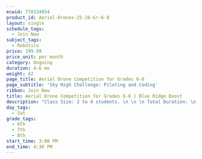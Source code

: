 ```yaml
---
ecwid: 770334954
product_id: Aerial-Drones-25-26-Gr-6-8
layout: single
schedule_tags:
  - Join Now
subject_tags:
  - Robotics
price: 199.99
price_unit: per month
category: Ongoing
duration: 4-6 mo
weight: 42
page_title: Aerial Drone Competition for Grades 6-8
page_subtitle: 'Sky High Challenge: Piloting and Coding'
ribbon: Join Now
title: Aerial Drone Competition for Grades 6-8 | Blue Ridge Boost
description: "Class Size: 2 to 4 students. \n \n \n Total Duration: \n \n \n\t No competition: 2–3 months \n\t With competition: 3–6 months \n\t If qualifying for the Northeast Championship: 6–9 months \n \n \n Group Discount: Bring a friend and both of you will receive a discount. For groups of four or more, each member gets a discount. To receive the discount, select your group size during checkout and include the names of your friend(s). Each student must sign up individually.\n \n \n\t Groups of 2–3: 10% off \n\t Groups of 4 or more: 15% off \n \n \n\tJoin our exciting drone program where students learn to pilot drones, program autonomous missions, and collaborate as a team to tackle real-world challenges. Our 1-hour weekly sessions provide hands-on STEM experiences, empowering students to develop critical thinking, problem-solving, and communication skills. Optional Competition Opportunity \n\tAt the end of the program, students can showcase their skills by participating in an Aerial Drone Competition held in Richmond or Northern Virginia . This exciting event allows students to:\n \n\t Test their piloting and programming abilities. \n\t Compete with other teams in thrilling drone challenges. \n\t Experience the excitement of a professional competition. \n \n\tParticipation is optional, giving each student the freedom to choose their path.\n \n\tGet ready to take flight and explore the future of technology with Blue Ridge Boost ! 🚁"
day_tags:
  - Sat
grade_tags:
  - 6th
  - 7th
  - 8th
start_time: 3:00 PM
end_time: 4:30 PM
---
```


